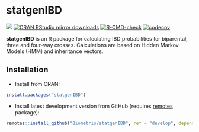 
<!-- README.md is generated from README.Rmd. Please edit that file -->

# statgenIBD

[![](https://www.r-pkg.org/badges/version/statgenIBD)](https://www.r-pkg.org/pkg/statgenIBD)
[![CRAN RStudio mirror
downloads](https://cranlogs.r-pkg.org/badges/statgenIBD)](https://www.r-pkg.org/pkg/statgenIBD)
[![R-CMD-check](https://github.com/Biometris/statgenIBD/workflows/R-CMD-check/badge.svg)](https://github.com/Biometris/statgenIBD/actions?workflow=R-CMD-check)
[![codecov](https://codecov.io/gh/Biometris/statgenIBD/branch/master/graph/badge.svg)](https://codecov.io/gh/Biometris/statgenIBD)

**statgenIBD** is an R package for calculating IBD probabilities for
biparental, three and four-way crosses. Calculations are based on Hidden
Markov Models (HMM) and inheritance vectors.

## Installation

-   Install from CRAN:

``` r
install.packages("statgenIBD")
```

-   Install latest development version from GitHub (requires
    [remotes](https://github.com/r-lib/remotes) package):

``` r
remotes::install_github("Biometris/statgenIBD", ref = "develop", dependencies = TRUE)
```
